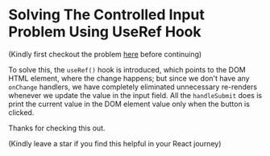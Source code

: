 # Solving The Controlled Input Problem Using UseRef Hook

(Kindly first checkout the problem
[here](https://github.com/frankoadeleye/controlled-uncontrolled-with-hooks/tree/problem-controlled-input)
before continuing)

To solve this, the `useRef()` hook is introduced, which points to the DOM HTML
element, where the change happens; but since we don't have any `onChange`
handlers, we have completely eliminated unnecessary re-renders whenever we
update the value in the input field. All the `handleSubmit` does is print the
current value in the DOM element value only when the button is clicked.

Thanks for checking this out.

(Kindly leave a star if you find this helpful in your React journey)
